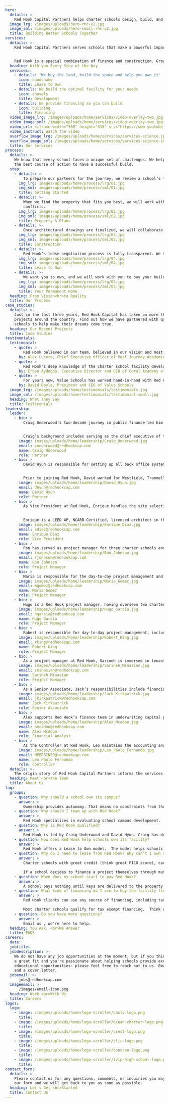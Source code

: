 ```yaml
---
hero:
  details: >-
    Red Hook Capital Partners helps charter schools design, build, and own their perfect campus.
  image_lrg: /images/uploads/hero-rhc-v2.jpg
  image_sml: /images/uploads/hero-small-rhc-v2.jpg
  title: Building Better Schools Together
services:
  details: >-
    Red Hook Capital Partners serves schools that make a powerful impact in their communities. We partner with high-quality schools that teach underserved students, ELL and students of color, as well as ones that provide free and reduced fee lunches, or offer unique aspects to education.


    Red Hook is a special combination of finance and construction. Growing from co-founders Craig Underwood’s financial savvy and David Hyun’s deep knowledge of real estate development, Red Hook supports charter school leaders as they navigate bureaucratic red tape, construction complexity and tight timeframes. We’re (literally) invested in seeing you succeed. 
  heading: With you Every Step of the Way
  services:
    - details: 'We buy the land, build the space and help you own it'
      icon: handshake
      title: Lease to Own
    - details: We build the optimal facility for your needs
      icon: shovels
      title: Development
    - details: We provide financing so you can build
      icon: building
      title: Financing
  video_image_lrg: /images/uploads/home/services/video-overlay-two.jpg
  video_image_sml: /images/uploads/home/services/video-overlay-two.jpg
  video_url: <iframe width="560" height="315" src="https://www.youtube.com/embed/HGfkjWnfmT4?autoplay=1" frameborder="0" allow="accelerometer; autoplay; clipboard-write; encrypted-media; gyroscope; picture-in-picture" allowfullscreen></iframe>
  video_instruct: Watch the video
  overflow_image_lrg: /images/uploads/home/services/services-science.jpg
  overflow_image_sml: /images/uploads/home/services/services-science-small.jpg
  title: Our Services
process:
  details: >-
    We know that every school faces a unique set of challenges. We help chart
    the best course of action to have a successful build.
  step:
    - details: >-
        To prepare our partners for the journey, we review a school’s financials, academic record, management team and competitive landscape. Once we understand its strengths and weaknesses, we create an action plan that serves the school, its faculty and its students.
      img_lrg: images/uploads/home/process/lrg/01.jpg
      img_sml: images/uploads/home/process/sml/01.jpg
      title: Getting Started
    - details: >-
        When we find the property that fits you best, we will work with you to plan the best building for the needs of your program. Then, we will lead the efforts to get the project approved by the local municipality. Our team is deeply experienced with the challenges that arise, and can help navigate any bureaucratic hiccups.
        conflicts.
      img_lrg: images/uploads/home/process/lrg/02.jpg
      img_sml: images/uploads/home/process/sml/02.jpg
      title: Property & Plans
    - details: >-
        Once architectural drawings are finalized, we will collaborate with you throughout construction. With years of construction experience, Red Hook’s building experts save you time, money and reduce risks. From watching rebar go up to finalizing paint and tile, you will be deeply involved in the construction of your forever home.
      img_lrg: images/uploads/home/process/lrg/03.jpg
      img_sml: images/uploads/home/process/sml/03.jpg
      title: Construction
    - details: >-
        Red Hook’s lease negotiation process is fully transparent. We then act as the landlord and the school is the proud new tenant, en route to taking ownership of their property
      img_lrg: images/uploads/home/process/lrg/04.jpg
      img_sml: images/uploads/home/process/sml/04.jpg
      title: Lease to Own
    - details: >-
        We want you to own, and we will work with you to buy your building when you’re in the best position to do so.
      img_lrg: images/uploads/home/process/lrg/05.jpg
      img_sml: images/uploads/home/process/sml/05.jpg
      title: Your Permanent Home
  heading: From Vision<br>to Reality
  title: Our Process
case_studies:
  details: >-
    Just in the last three years, Red Hook Capital has taken on more than ten
    projects around the country. Find out how we have partnered with quality
    schools to help make their dreams come true.
  heading: Our Recent Projects
  title: Case Studies
testimonials:
  testimonial:
    - quote: >
        Red Hook believed in our team, believed in our vision and most importantly believed that we can change the lives of students in the Inland Empire. We're thrilled that we chose them as our bridge financing and happy to say we now own our school campus!
      by: Alex Lucero, Chief Executive Officer of Real Journey Academies
    - quote: >
        Red Hook's deep knowledge of the charter school facility development process allowed us to keep focused on our students' academics and learning. I highly recommend the Red Hook team for facility financing and development.
      by: Ercan Aydogdu, Executive Director and CEO of Coral Academy of Science Las Vegas
    - quote: >
        For years now, Value Schools has worked hand-in-hand with Red Hook Capital to find, design and create magnificent schools for our students. From financing to development, Red Hook was with us every step of the way.
      by: David Doyle, President and CEO of Value Schools
  image_lrg: /images/uploads/home/testimonials/testimonials.jpg
  image_sml: /images/uploads/home/testimonials/testimonial-small.jpg
  heading: What They Say
  title: Testimonials
leadership:
  leader:
    - bio: >
        Craig Underwood’s two-decade journey in public finance led him to launch Red Hook Capital Partners in 2013. He has oversight over all financing and fiscal guidance that the firm offers.


        Craig’s background includes serving as the chief executive of the BLX Group LLC, a leading public finance advisory and consulting firm for the past 20 years. Under his leadership, BLX has grown into a national firm with five offices across the country, representing hundreds of state/local governmental agencies and not-for-profits, including various charter school organizations. During his career, he has overseen debt, derivative and structured financial product transactions totaling over $40 billion in principal/notional amounts.
      image: images/uploads/home/leadership/Craig_Underwood.jpg
      email: cunderwood@redhookcap.com
      name: Craig Underwood
      role: Partner
    - bio: >
        David Hyun is responsible for setting up all back office systems and operations at Red Hook. He provides support to the project managers, including troubleshooting development hurdles and identifying cost-saving solutions. He has over two decades of experience in corporate accounting, finance, real estate, and charter school management. More specifically, he has been developing, financing and operating charter schools since 2009. He has developed and financed over $500 million of charter schools, using conventional bank loans, new market tax credits, tax-exempt bonds, and various state bonds (QSCB, QZAB, Prop. 1D).


        Prior to joining Red Hook, David worked for Westfield, Trammell Crow Company, Playa Capital Company (Playa Vista Master Development), and most recently he served as the CFO/COO at Alliance College Ready Public Schools in Los Angeles. 
      image: images/uploads/home/leadership/David_Hyun.jpg
      email: dhyun@redhookcap.com
      name: David Hyun
      role: Partner
    - bio: >
        As Vice President at Red Hook, Enrique handles the site selection process with clients while developing budget, schedules, and feasibility strategies. He also oversees the project management team throughout the development process. With more than 25 years of planning, design and construction & project management experience in the public, private, and non-profit sectors, he has developed dozens of charter school projects for various Charter Management Organizations throughout Southern California . He previously worked with Alliance College-Ready Public Schools, Keller Construction Management Services, Warmington Homes California and the City of Santa Clarita.

        
        Enrique is a LEED AP, NCARB-Certified, licensed architect in the State of California, and a member of the Design Review Board for the City of Whittier. Enrique has a degree in Architecture from the University of Southern California.
      image: images/uploads/home/leadership/Enrique_Diaz.jpg
      email: ediaz@redhookcap.com
      name: Enrique Diaz
      role: Vice President
    - bio: >
        Ron has served as project manager for three charter schools and a community center during his time with Red Hook. With thirty-plus years in architecture and construction management, Ron’s experience encompasses a wide range of projects: higher education and health care facilities, research labs, multi-unit residential developments, and even an airport terminal. Ron received a Master of Architecture degree from the University of California, Los Angeles, and is a LEED AP, and registered architect in both California and Oregon.
      image: images/uploads/home/leadership/Ron_Johnson.jpg
      email: rjohnson@redhookcap.com
      name: Ron Johnson
      role: Project Manager
    - bio: >
        Maria is responsible for the day-to-day project management and coordination with design teams and public agencies. She has managed a variety of charter school projects as well as assisted in the management of DSA projects and community centers. Maria's 11 years of experience in architectural design and project management also include commercial and residential projects as well as medical facilities.  Maria holds a Bachelor of Sociology and Master of Architecture from UCLA.
      image: images/uploads/home/leadership/Maria_Gomez.jpg
      email: mgomez@redhookcap.com
      name: Maria Gomez
      role: Project Manager
    - bio: >
        Hugo is a Red Hook project manager, having overseen two charter schools and various parking lot improvements during his tenure. With 16 years in architecture and project management, Hugo has expertise in single and multi-family residential developments as well as commercial projects ranging from small-scale mercantile to restaurants and mixed-use.  Hugo received a Bachelor of Architecture degree from the California State Polytechnic University, Pomona, and is a registered Architect in California. He is also a California licensed General Contractor with A & B classifications.
      image: images/uploads/home/leadership/Hugo_Garcia.jpg
      email: hgarcia@redhookcap.com
      name: Hugo Garcia
      role: Project Manager
    - bio: >
        Robert is responsible for day-to-day project management, including daily interaction with clients, design team consultants, contractors, and regulatory agencies and management of budget and schedule. He has over 33 years of experience in ground-up school construction, additions to existing schools, and major renovations of existing schools.
      image: images/uploads/home/leadership/Robert_King.jpg
      email: rking@redhookcap.com
      name: Robert King
      role: Project Manager
    - bio: >
        As a project manager at Red Hook, Sarineh is immersed in tenant improvement projects for several charter schools. Prior to joining, she worked for six years as an architectural project coordinator and interior designer specializing in charter school projects.  Sarineh graduated from California State University, Northridge with a Bachelor of Science degree in Interior Design.
      image: images/uploads/home/leadership/Sarineh_Minasian.jpg
      email: sminasian@redhookcap.com
      name: Sarineh Minasian
      role: Project Manager      
    - bio: >
        As a Senior Associate, Jack’s responsibilities include financial modeling, investor relations, business development, and client management. He works daily between the finance and development teams to ensure a project is properly handled from acquisition to disposition. Jack previously worked in real estate development, debt financing, and brokerage. Jack holds a B.S. in Business Administration with an emphasis in Real Estate Finance from the University of Southern California.
      image: images/uploads/home/leadership/Jack_Kirkpatrick.jpg
      email: jkirkpatrick@redhookcap.com
      name: Jack Kirkpatrick
      role: Senior Associate 
    - bio: >
        Alex supports Red Hook’s finance team in underwriting capital projects and day-to-day fiscal management. His primary responsibilities include financial modeling, valuations, credit analysis, market research, and investment memorandums. Alex frequently works alongside project managers and interacts with clients and investors. Since joining in 2019, Alex has played an integral role in underwriting acquisitions, maintaining held assets, and executing dispositions. Alex holds a B.A. in Economics from the University of Southern California. 
      image: images/uploads/home/leadership/Alex_Mcadoo.jpg
      email: amcadoo@redhookcap.com
      name: Alex McAdoo
      role: Financial Analyst
    - bio: >
        As the Controller at Red Hook, Leo maintains the accounting and provides the financial statements with the finance team. He has spent his professional career in education and mental health, advocating the improvement of schools and mental health services in communities that are disproportionately underfunded.  Leo holds a B.S. in Accounting from Loyola Marymount University, and is a CPA. 
      image: images/uploads/home/leadership/Leo_Paolo_Fernando.jpg
      email: NEEDSINFO@redhookcap.com
      name: Leo Paolo Fernando
      role: Controller
  details: >-
    The origin story of Red Hook Capital Partners informs the services it provides today.
  heading: Meet <br>the Team
  title: About Us
faq:
  groups:
    - question: Why should a school own its campus? 
      answer: >
        Ownership provides autonomy. That means no constraints from the landlord or your authorizer.  A school can control its own destiny -- plus, there will not be any surprise rental increases. Your monthly payments remain flat. In fact, when purchasing a school facility at the right time, annual facility payments can become fixed and lower than a lease with payments that inevitably rise. 
    - question: Why should I team up with Red Hook? 
      answer: >
        Red Hook specializes in evaluating school campus development.  We analyze risk --  including political, landuse and community support -- when trying to obtain permits to allow a school building on a property. We have an excellent track record of getting projects to the finish line and we are so confident that we guarantee it: if Red Hook does not get final approval for charter school use, a school can walk away from the project with no money out of pocket.  We provide 100% of the financing -- the school does not pay anything until the property is move-in ready.  We pride ourselves in understanding that each school is unique and has different needs; we make sure these needs are met through the design of the building. 
    - question: Why is Red Hook qualified? 
      answer: >
        Red Hook is led by Craig Underwood and David Hyun. Craig has decades of experience working on municipal bond deals, specifically with charter schools. He knows the ins and outs of financing a project and knows how to make facility ownership affordable for schools. David has a school’s best interests in mind because he was an operator himself. He led the Alliance College-Ready Public School as its CFO/COO.  He drove in-house development projects as the organization expanded campuses all while creating strong reserve funds. Together, the financing and development teams of Red Hook are a one-stop shop. 
    - question: How does Red Hook help schools own its facility?
      answer: >
        Red Hook offers a Lease to Own model.  The model helps schools with limited enrollment (often due to space constraints); schools that have not received their renewal yet; and schools that have less-than-ideal cash reserves. It also helps schools avoid taking the risk of pre-development expenses to secure approval to build their campus. That risk includes costly out-of-pocket spending, a significant time investment, as well as the potential failure to gain approval. Overall, the Lease to Own model helps to create an affordable and responsible path to facility ownership.  
    - question: Why do I need to lease from Red Hook? Why can’t I own my facility from the beginning? 
      answer: >
        Charter schools with great credit (think great FICO score), can access the tax exempt market immediately.  Schools who are younger might not be as credit worthy, and thus have a harder time accessing the tax exempt market.  Credit worthiness normally includes a solid history of financials, enrollment, and academics to gain favorable financing (think low interest rate).

        If a school decides to finance a project themselves through municipal bonds or new market tax credits, the school will be liable for pre-development costs. If a school is not successful in obtaining the approval to proceed with the project, the school will have spent $200-800,000 of reserves with nothing to show for it. Red Hook takes this risk for the school with no financial commitment from the school if Red Hook fails to receive the approval. 
    - question: When does my school start to pay Red Hook? 
      answer: >
        A school pays nothing until keys are delivered to the property and the school can move in. Then, the school makes payments to Red Hook in the form of lease payments until the school owns the property, free and clear.
    - question: What kind of financing do I use to buy the facility from Red Hook? 
      answer: >
        Red Hook clients can use any source of financing, including tax-exempt municipal bond financing, traditional bank loans and/or Community Development Financial Institutions (CDFI’s). Municipal bond financing is typically the most economical option for a charter school.

        Most charter schools qualify for tax exempt financing.  Think of tax exempt municipal bonds as a way to borrow from a group of investors, rather than a bank. The “loan” acts similar to owning a house; you make fixed payments over a period of time and gain equity in the real estate. You can learn more about “muni bonds” here
    - question: Do you have more questions? 
      answer: >
        Email us , we're here to help. 
  heading: You Ask, <br>We Answer
  title: FAQS
careers:
  date: 
  jobtitle:
  jobdescription: >-
    We do not have any job opportunities at the moment, but if you think you would make 
    a great fit and you're passionate about helping schools provide excellent 
    educational opportunities- please feel free to reach out to us. Email us your resume 
    and a cover letter.
  jobemail: >-
      jobs@redhookcap.com
  imageemail: >-
      /images/email-icon.png
  heading: Work <br>With Us
  title: Careers
logos:
  logo:
    - image: /images/uploads/home/logo-scroller/caslv-logo.png
      title:
    - image: /images/uploads/home/logo-scroller/ocean-charter-logo.png
      title:
    - image: /images/uploads/home/logo-scroller/crest-logo.png
      title:
    - image: /images/uploads/home/logo-scroller/clic-logo.png
      title:
    - image: /images/uploads/home/logo-scroller/sonoran-logo.png
      title:
    - image: /images/uploads/home/logo-scroller/lvip-high-school-logo.png
      title:
contact_form:
  details: >-
    Please contact us for any questions, comments, or inquiries you may have using 
    our form and we will get back to you as soon as possible. 
  heading: Let’s Get <br>Started
  title: Contact Us
---
```


